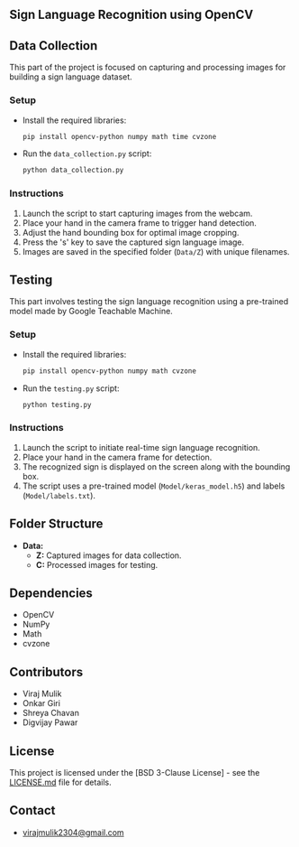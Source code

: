 ## Sign Language Recognition using OpenCV

## Data Collection

This part of the project is focused on capturing and processing images for building a sign language dataset.

### Setup

- Install the required libraries:

  ```bash
  pip install opencv-python numpy math time cvzone
  ```

- Run the `data_collection.py` script:

  ```bash
  python data_collection.py
  ```

### Instructions

1. Launch the script to start capturing images from the webcam.
2. Place your hand in the camera frame to trigger hand detection.
3. Adjust the hand bounding box for optimal image cropping.
4. Press the 's' key to save the captured sign language image.
5. Images are saved in the specified folder (`Data/Z`) with unique filenames.

## Testing

This part involves testing the sign language recognition using a pre-trained model made by Google Teachable Machine.

### Setup

- Install the required libraries:

  ```bash
  pip install opencv-python numpy math cvzone
  ```

- Run the `testing.py` script:

  ```bash
  python testing.py
  ```

### Instructions

1. Launch the script to initiate real-time sign language recognition.
2. Place your hand in the camera frame for detection.
3. The recognized sign is displayed on the screen along with the bounding box.
4. The script uses a pre-trained model (`Model/keras_model.h5`) and labels (`Model/labels.txt`).

## Folder Structure

- **Data:**
  - **Z:** Captured images for data collection.
  - **C:** Processed images for testing.

## Dependencies

- OpenCV
- NumPy
- Math
- cvzone

## Contributors

- Viraj Mulik
- Onkar Giri
- Shreya Chavan
- Digvijay Pawar

## License

This project is licensed under the [BSD 3-Clause License] - see the [LICENSE.md](LICENSE.md) file for details.

## Contact
- virajmulik2304@gmail.com
  

